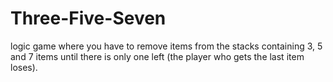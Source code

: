 # Three-Five-Seven
logic game where you have to remove items from the stacks containing 3, 5 and 7 items until there is only one left (the player who gets the last item loses).
